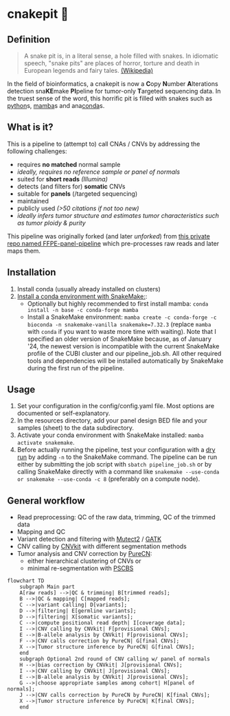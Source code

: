# cnakepit 🐍

## Definition

> A snake pit is, in a literal sense, a hole filled with snakes. In idiomatic speech, "snake pits" are places of horror, torture and death in European legends and fairy tales. [(Wikipedia)](https://en.wikipedia.org/wiki/Snake_pit)

In the field of bioinformatics, a cnakepit is now a **C**opy **N**umber **A**lterations detection sna**KE**make **PI**peline for tumor-only **T**argeted sequencing data. In the truest sense of the word, this horrific pit is filled with snakes such as [python](https://www.python.org/)s, [mamba](https://github.com/mamba-org/mamba)s and ana[conda](https://docs.conda.io/en)s.

## What is it?

This is a pipeline to (attempt to) call CNAs / CNVs by addressing the following challenges:
- requires **no matched** normal sample
- *ideally, requires no reference sample or panel of normals*
- suited for **short reads** *(Illumina)*
- detects (and filters for) **somatic** CNVs
- suitable for **panels** (/targeted sequencing)
- maintained
- publicly used *(>50 citations if not too new)*
- *ideally infers tumor structure and estimates tumor characteristics such as tumor ploidy & purity*

This pipeline was originally forked (and later *unforked*) from [this private repo named FFPE-panel-pipeline](https://github.com/Pregelnuss/FFPE-panel-pipeline) which pre-processes raw reads and later maps them.

## Installation

1. Install conda (usually already installed on clusters)
2. [Install a conda environment with SnakeMake:](https://snakemake.readthedocs.io/en/stable/getting_started/installation.html):
    - Optionally but highly recommended to first install mamba: ``conda install -n base -c conda-forge mamba``
    - Install a SnakeMake environment: ``mamba create -c conda-forge -c bioconda -n snakemake-vanilla snakemake=7.32.3`` (replace ``mamba`` with ``conda`` if you want to waste more time with waiting). Note that I specified an older version of SnakeMake because, as of January '24, the newest version is incompatible with the current SnakeMake profile of the CUBI cluster and our pipeline_job.sh.
All other required tools and dependencies will be installed automatically by SnakeMake during the first run of the pipeline.

## Usage

1. Set your configuration in the config/config.yaml file. Most options are documented or self-explanatory.
2. In the resources directory, add your panel design BED file and your samples (sheet) to the data subdirectory.
3. Activate your conda environment with SnakeMake installed: ``mamba activate snakemake``.
4. Before actually running the pipeline, test your configuration with a [dry run](https://snakemake.readthedocs.io/en/stable/executing/cli.html#useful-command-line-arguments) by adding ``-n`` to the SnakeMake command.
The pipeline can be run either by submitting the job script with ``sbatch pipeline_job.sh`` or by calling SnakeMake directly with a command like ``snakemake --use-conda or snakemake --use-conda -c 8`` (preferably on a compute node).

## General workflow

- Read preprocessing: QC of the raw data, trimming, QC of the trimmed data
- Mapping and QC
- Variant detection and filtering with [Mutect2](https://www.biorxiv.org/content/10.1101/861054v1.full.pdf) / [GATK](https://gatk.broadinstitute.org/hc/en-us)
- CNV calling by [CNVkit](https://doi.org/10.1371/journal.pcbi.1004873) with different segmentation methods
- Tumor analysis and CNV correction by [PureCN](https://doi.org/10.1186/s13029-016-0060-z):
    - either hierarchical clustering of CNVs or
    - minimal re-segmentation with [PSCBS](https://doi.org/10.1093%2Fbioinformatics%2Fbtr329)

```mermaid
flowchart TD
    subgraph Main part
    A[raw reads] -->|QC & trimming| B[trimmed reads];
    B -->|QC & mapping| C[mapped reads];
    C -->|variant calling| D[variants];
    D -->|filtering| E[germline variants];
    D -->|filtering| X[somatic variants];
    C -->|compute positional read depth| I[coverage data];
    I -->|CNV calling by CNVkit| F[provisional CNVs];
    E -->|B-allele analysis by CNVkit| F[provisional CNVs];
    F -->|CNV calls correction by PureCN| G[final CNVs];
    X -->|Tumor structure inference by PureCN| G[final CNVs];
    end
    subgraph Optional 2nd round of CNV calling w/ panel of normals
    H -->|bias correction by CNVkit| J[provisional CNVs];
    I -->|CNV calling by CNVkit| J[provisional CNVs];
    E -->|B-allele analysis by CNVkit| J[provisional CNVs];
    G -->|choose appropriate samples among cohort| H[panel of normals];
    J -->|CNV calls correction by PureCN by PureCN| K[final CNVs];
    X -->|Tumor structure inference by PureCN| K[final CNVs];
    end
```
